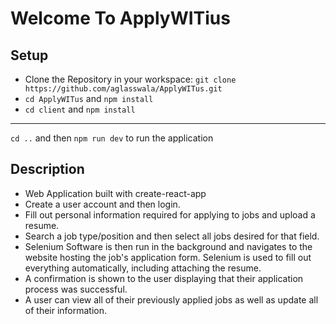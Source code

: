 # Welcome To ApplyWITius
## Setup
* Clone the Repository in your workspace:
`git clone https://github.com/aglasswala/ApplyWITus.git`
* `cd ApplyWITus` and `npm install`
* `cd client` and `npm install`

---
`cd ..` and then `npm run dev` to run the application
## Description
* Web Application built with  create-react-app 
* Create a user account and then login.
* Fill out personal information required for applying to jobs and upload a resume.
* Search a job type/position and then select all jobs desired for that field.
* Selenium Software is then run in the background and navigates to the website hosting the job's application form. Selenium is used to fill out everything automatically, including attaching the resume.
* A confirmation is shown to the user displaying that their application process was successful.
* A user can view all of their previously applied jobs as well as update all of their information.
